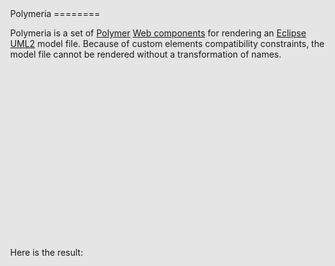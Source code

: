 <!doctype html>
<html>
<head>
  <script src="polymer/platform/platform.js">
  </script>
  <link rel="import" href="components/polymeria-packagedElement.html">
  <link rel="import" href="components/polymeria-ownedAttribute.html">
  <link rel="import" href="components/polymeria-ownedOperation.html">
  <style>
html,body {
  height: 100%;
  margin: 0;
  background-color: #E5E5E5;
}
  </style>
</head>
<body unresolved>
Polymeria
========

Polymeria is a set of [Polymer](https://www.polymer-project.org/) [Web components](http://www.w3.org/TR/custom-elements/) for rendering an [Eclipse UML2](http://www.eclipse.org/modeling/mdt/?project=uml2) model file. Because of custom elements compatibility constraints, the model file cannot be rendered without a transformation of names.
<pre>
<uml:Model xmi:version="20131001" xmlns:xmi="http://www.omg.org/spec/XMI/20131001" xmlns:uml="http://www.eclipse.org/uml2/5.0.0/UML" xmi:id="_gajMIF7MEeSa4sJ83GIR5A" name="org.test">
  <polymeria-packagedElement type="uml:Class" xmi:id="_gajMIV7MEeSa4sJ83GIR5A" name="LudeImpl">
    <polymeria-ownedAttribute xmi:id="_gajMIl7MEeSa4sJ83GIR5A" name="myAttribute" visibility="private" type="_gajzMV7MEeSa4sJ83GIR5A"/>
    <polymeria-ownedOperation xmi:id="_gajMI17MEeSa4sJ83GIR5A" name="getMyAttribute" visibility="public">
      <ownedParameter xmi:id="_gajMJF7MEeSa4sJ83GIR5A" type="_gajzMV7MEeSa4sJ83GIR5A" direction="return"/>
    </polymeria-ownedOperation>
  </polymeria-packagedElement>
  <polymeria-packagedElement type="uml:Package" xmi:id="_gajzMF7MEeSa4sJ83GIR5A" name="Primitive types" visibility="private">
    <polymeria-packagedElement type="uml:Class" xmi:id="_gajzMV7MEeSa4sJ83GIR5A" name="java.lang.String" visibility="package"/>
  </polymeria-packagedElement>
  <polymeria-packagedElement type="uml:Class" xmi:id="_gajzMl7MEeSa4sJ83GIR5A" name="Interlude">
    <polymeria-ownedOperation xmi:id="_gajzM17MEeSa4sJ83GIR5A" name="getMyAttribute" visibility="public">
      <ownedParameter xmi:id="_gajzNF7MEeSa4sJ83GIR5A" type="_gajzMV7MEeSa4sJ83GIR5A" direction="return"/>
    </polymeria-ownedOperation>
  </polymeria-packagedElement>
  <polymeria-packagedElement type="uml:Realization" xmi:id="_NP8jAF7NEeSa4sJ83GIR5A" client="_gajzMl7MEeSa4sJ83GIR5A _gajMIV7MEeSa4sJ83GIR5A"/>
</uml:Model>
</pre>
<p>
Here is the result:
</p>
<uml:Model xmi:version="20131001" xmlns:xmi="http://www.omg.org/spec/XMI/20131001" xmlns:uml="http://www.eclipse.org/uml2/5.0.0/UML" xmi:id="_gajMIF7MEeSa4sJ83GIR5A" name="org.test">
  <polymeria-packagedElement type="uml:Class" xmi:id="_gajMIV7MEeSa4sJ83GIR5A" name="LudeImpl">
    <polymeria-ownedAttribute xmi:id="_gajMIl7MEeSa4sJ83GIR5A" name="myAttribute" visibility="private" type="_gajzMV7MEeSa4sJ83GIR5A"/>
    <polymeria-ownedOperation xmi:id="_gajMI17MEeSa4sJ83GIR5A" name="getMyAttribute" visibility="public">
      <ownedParameter xmi:id="_gajMJF7MEeSa4sJ83GIR5A" type="_gajzMV7MEeSa4sJ83GIR5A" direction="return"/>
    </polymeria-ownedOperation>
  </polymeria-packagedElement>
  <polymeria-packagedElement type="uml:Package" xmi:id="_gajzMF7MEeSa4sJ83GIR5A" name="Primitive types" visibility="private">
    <polymeria-packagedElement type="uml:Class" xmi:id="_gajzMV7MEeSa4sJ83GIR5A" name="java.lang.String" visibility="package"/>
  </polymeria-packagedElement>
  <polymeria-packagedElement type="uml:Class" xmi:id="_gajzMl7MEeSa4sJ83GIR5A" name="Interlude">
    <polymeria-ownedOperation xmi:id="_gajzM17MEeSa4sJ83GIR5A" name="getMyAttribute" visibility="public">
      <ownedParameter xmi:id="_gajzNF7MEeSa4sJ83GIR5A" type="_gajzMV7MEeSa4sJ83GIR5A" direction="return"/>
    </polymeria-ownedOperation>
  </polymeria-packagedElement>
  <polymeria-packagedElement type="uml:Realization" xmi:id="_NP8jAF7NEeSa4sJ83GIR5A" client="_gajzMl7MEeSa4sJ83GIR5A _gajMIV7MEeSa4sJ83GIR5A"/>
</uml:Model>
</body>
</html>



